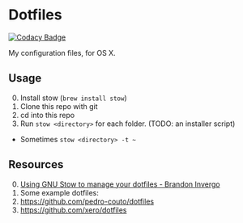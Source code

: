 # Dotfiles

[![Codacy Badge](https://api.codacy.com/project/badge/Grade/b749c115177c4041a69a12cff91dc60e)](https://www.codacy.com/app/contact_45/stow-dotfiles?utm_source=github.com&utm_medium=referral&utm_content=shakeelmohamed/stow-dotfiles&utm_campaign=badger)

My configuration files, for OS X.

## Usage

0. Install stow (`brew install stow`)
0. Clone this repo with git
0. cd into this repo
0. Run `stow <directory>` for each folder. (TODO: an installer script) 
  - Sometimes `stow <directory> -t ~`


## Resources

0. [Using GNU Stow to manage your dotfiles - Brandon Invergo](http://brandon.invergo.net/news/2012-05-26-using-gnu-stow-to-manage-your-dotfiles.html)
0. Some example dotfiles:
  0. https://github.com/pedro-couto/dotfiles
  0. https://github.com/xero/dotfiles
